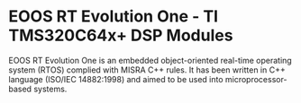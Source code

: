 # EOOS RT Evolution One - TI TMS320C64x+ DSP Modules
EOOS RT Evolution One is an embedded object-oriented real-time operating system (RTOS) complied with MISRA C++ rules. It has been written in C++ language (ISO/IEC 14882:1998) and aimed to be used into microprocessor-based systems.
